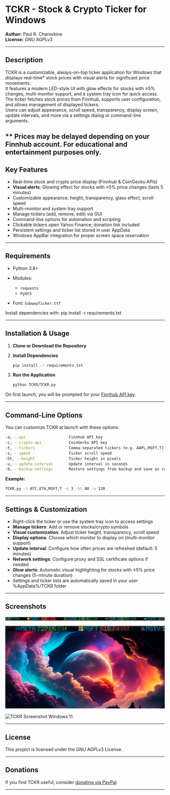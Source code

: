 # TCKR - Stock & Crypto Ticker for Windows

**Author:** Paul R. Charovkine  
**License:** GNU AGPLv3

---

## Description

TCKR is a customizable, always-on-top ticker application for Windows that displays real-time* stock prices with visual alerts for significant price movements.  
It features a modern LED-style UI with glow effects for stocks with ≥5% changes, multi-monitor support, and a system tray icon for quick access.  
The ticker fetches stock prices from Finnhub, supports user configuration, and allows management of displayed tickers.  
Users can adjust appearance, scroll speed, transparency, display screen, update intervals, and more via a settings dialog or command-line arguments.

** Prices may be delayed depending on your Finnhub account. For educational and entertainment purposes only.
---

## Key Features

- Real-time stock and crypto price display (Finnhub & CoinGecko APIs)
- **Visual alerts**: Glowing effect for stocks with ≥5% price changes (lasts 5 minutes)
- Customizable appearance: height, transparency, glass effect, scroll speed
- Multi-monitor and system tray support
- Manage tickers (add, remove, edit) via GUI
- Command-line options for automation and scripting
- Clickable tickers open Yahoo Finance; donation link included
- Persistent settings and ticker list stored in user AppData
- Windows AppBar integration for proper screen space reservation

---

## Requirements

- Python 3.8+
- Modules:
  - `requests`
  - `PyQt5`

- Font: `SubwayTicker.ttf`

Install dependencies with:
pip install -r requirements.txt

---

## Installation & Usage

1. **Clone or Download the Repository**

2. **Install Dependencies**

    ```sh
    pip install -r requirements.txt
    ```

3. **Run the Application**

    ```sh
    python TCKR/TCKR.py
    ```

On first launch, you will be prompted for your [Finnhub API key](https://finnhub.io/).  

---

## Command-Line Options

You can customize TCKR at launch with these options:
```sh
-a, --api                   Finnhub API key
-c, --crypto-api            CoinGecko API key
-t, --tickers               Comma-separated tickers (e.g. AAPL,MSFT,T)
-s, --speed                 Ticker scroll speed
-ht, --height               Ticker height in pixels
-u, --update-interval       Update interval in seconds
-b, --backup-settings       Restore settings from backup and save as current
```

**Example:**

```sh
TCKR.py -t BTC,ETH,MSFT,T -s 3 -ht 80 -u 120
```
---

## Settings & Customization

- Right-click the ticker or use the system tray icon to access settings
- **Manage tickers**: Add or remove stocks/crypto symbols
- **Visual customization**: Adjust ticker height, transparency, scroll speed
- **Display options**: Choose which monitor to display on (multi-monitor support)
- **Update interval**: Configure how often prices are refreshed (default: 5 minutes)
- **Network settings**: Configure proxy and SSL certificate options if needed
- **Glow alerts**: Automatic visual highlighting for stocks with ≥5% price changes (5-minute duration)
- Settings and ticker lists are automatically saved in your user %AppData%/TCKR folder

---

## Screenshots

![TCKR Screenshot Windows 11.](https://github.com/krypdoh/TCKR/blob/main/docs/TCKR-screenshot4.png)

![TCKR Screenshot Windows 11.](https://github.com/krypdoh/TCKR/blob/main/docs/TCKR-screenshot3.png)

![TCKR Screenshot Windows 11.](https://github.com/krypdoh/TCKR/blob/main/docs/TCKR-screenshot1.png)

---

## License

This project is licensed under the GNU AGPLv3 License.

---

## Donations

If you find TCKR useful, consider [donating via PayPal](https://paypal.me/paypaulc).

---
